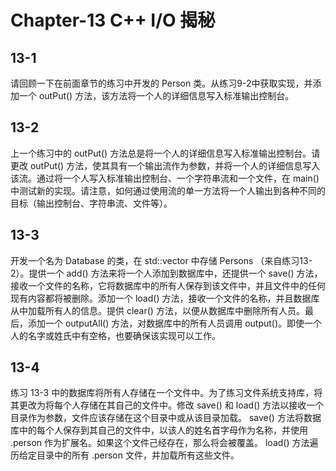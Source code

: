 # Chapter-13 C++ I/O 揭秘

## 13-1

请回顾一下在前面章节的练习中开发的 Person 类。从练习9-2中获取实现，并添加一个 outPut() 方法，该方法将一个人的详细信息写入标准输出控制台。

## 13-2

上一个练习中的 outPut() 方法总是将一个人的详细信息写入标准输出控制台。请更改 outPut() 方法，使其具有一个输出流作为参数，并将一个人的详细信息写入该流。通过将一个人写入标准输出控制台、一个字符串流和一个文件，在 main() 中测试新的实现。请注意，如何通过使用流的单一方法将一个人输出到各种不同的目标（输出控制台、字符串流、文件等）。

## 13-3

开发一个名为 Database 的类，在 std::vector 中存储 Persons （来自练习13-2）。提供一个 add() 方法来将一个人添加到数据库中，还提供一个 save() 方法，接收一个文件的名称，它将数据库中的所有人保存到该文件中，并且文件中的任何现有内容都将被删除。添加一个 load() 方法，接收一个文件的名称，并且数据库从中加载所有人的信息。提供 clear() 方法，以便从数据库中删除所有人员。最后，添加一个 outputAll() 方法，对数据库中的所有人员调用 output()。即使一个人的名字或姓氏中有空格，也要确保该实现可以工作。

## 13-4

练习 13-3 中的数据库将所有人存储在一个文件中。为了练习文件系统支持库，将其更改为将每个人存储在其自己的文件中。修改 save() 和 load() 方法以接收一个目录作为参数，文件应该存储在这个目录中或从该目录加载。 save() 方法将数据库中的每个人保存到其自己的文件中，以该人的姓名首字母作为名称，并使用 .person 作为扩展名。如果这个文件己经存在，那么将会被覆盖。 load() 方法遍历给定目录中的所有 .person 文件，并加载所有这些文件。
